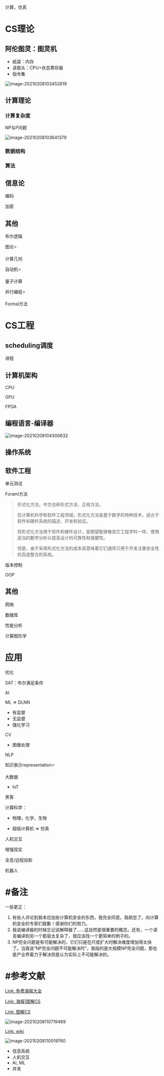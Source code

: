 计算，仿真

# CS理论

## 阿伦图灵：图灵机

- 纸袋：内存
- 读取头：CPU+状态寄存器
- 指令集

![image-20210208103452619](https://cdn.jsdelivr.net/gh/DaiDuncan/PicUploader/img/20210208103453.png)





## 计算理论

### 计算复杂度

NP与P问题

![image-20210208103641379](https://cdn.jsdelivr.net/gh/DaiDuncan/PicUploader/img/20210208103641.png)



### 数据结构



### 算法





## 信息论

编码

加密





## 其他

布尔逻辑

图论⭐

计算几何

自动机⭐

量子计算

并行编程⭐

Formal方法







# CS工程

## scheduling调度

进程



## 计算机架构

CPU

GPU

FPGA



## 编程语言-编译器

![image-20210208104300632](https://cdn.jsdelivr.net/gh/DaiDuncan/PicUploader/img/20210208104300.png)



## 操作系统



## 软件工程

单元测试

Foraml方法

> 形式化方法，中文也称形式方法、正规方法。
>
> 在计算机科学和软件工程领域，形式化方法是基于数学的特种技术，适合于软件和硬件系统的描述、开发和验证。
>
> 将形式化方法用于软件和硬件设计，是期望能够像其它工程学科一样，使用适当的数学分析以提高设计的可靠性和强健性。
>
> 但是，由于采用形式化方法的成本高意味着它们通常只用于开发注重安全性的高度整合的系统。

版本控制

OOP



## 其他

网络

数据库

性能分析

计算图形学





# 应用

优化

SAT：布尔满足条件

AI

ML => DLNN

- 有监督 
- 无监督
- 强化学习

CV

- 图像处理

NLP

知识表示representation⭐



大数据

- IoT



黑客

计算科学：

- 物理，化学，生物

- 超级计算机 => 仿真



人机交互

增强现实

全息/远程投影



机器人



# #备注

一些更正： 

1. 有些人评论到我本应加些计算机安全的东西，我完全同意。我疏忽了。向计算机安全的专家们致歉！感谢你们的努力。 
2. 我说编译器的时候忘记说解释器了……这自然是很重要的概念。还有，一个语言编译到另一个那层太复杂了，我应该找一个更简单的例子的。 
3. NP完全问题是有可能解决的，它们只是在尺度扩大时解决难度增加得太快了。当我说“NP完全问题不可能解决时”，我指的是大规模NP完全问题，那也是产业界着力于解决但是认为实际上不可能解决的。







# #参考文献

[Link: 免费海报大全](https://www.youtube.com/redirect?event=video_description&redir_token=QUFFLUhqbGpuLW5pTEVpd0hRVDh0aS1jX0VFYmhNR3huZ3xBQ3Jtc0tuc0FpVEIwZlY0YjBRM3NGSEZQZU9xcExvX3M2cVhTQkFUaU1zWmF0OFBDZzNtRjRhNmtNS0Y4LVBuckl2RUw0T3gtSUNxakJrZ2FyLU5qSVI2NkhDbFY5YXM5bnNjUXZnZnBTa3Y5QWw5OUVBUEw4Yw&q=https%3A%2F%2Fwww.flickr.com%2Fphotos%2F95869671%40N08%2F)

[Link: 海报|图解CS](https://www.flickr.com/photos/95869671@N08/36231833334/)

[Link: 图解CS](https://www.youtube.com/watch?v=SzJ46YA_RaA&t=4s)

![image-20210208110719469](https://cdn.jsdelivr.net/gh/DaiDuncan/PicUploader/img/20210208110720.png)



[Link: wiki](https://zh.wikipedia.org/wiki/%E5%BD%A2%E5%BC%8F%E5%8C%96%E6%96%B9%E6%B3%95)

![image-20210208110019760](https://cdn.jsdelivr.net/gh/DaiDuncan/PicUploader/img/20210208110020.png)

- 信息系统
- 人机交互
- AI, ML
- 并发